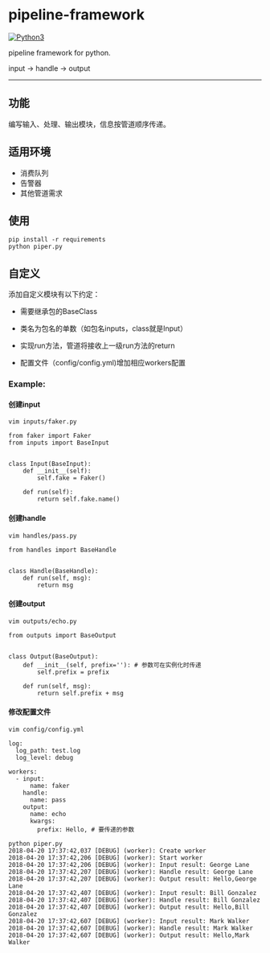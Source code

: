 # pipeline-framework
[![Python3](https://img.shields.io/badge/python-3.6-green.svg?style=plastic)](https://www.python.org/)

pipeline framework for python.

input -> handle -> output

---

## 功能

编写输入、处理、输出模块，信息按管道顺序传递。


## 适用环境
- 消费队列
- 告警器
- 其他管道需求

## 使用

```
pip install -r requirements
python piper.py
```

## 自定义

添加自定义模块有以下约定：
- 需要继承包的BaseClass 

- 类名为包名的单数（如包名inputs，class就是Input）

- 实现run方法，管道将接收上一级run方法的return

- 配置文件（config/config.yml)增加相应workers配置

### Example:
#### 创建input
```
vim inputs/faker.py
```

```
from faker import Faker
from inputs import BaseInput


class Input(BaseInput):
    def __init__(self):
        self.fake = Faker()

    def run(self):
        return self.fake.name()

```

#### 创建handle
```
vim handles/pass.py
```

```
from handles import BaseHandle


class Handle(BaseHandle):
    def run(self, msg):
        return msg

```

#### 创建output
```
vim outputs/echo.py
```

```
from outputs import BaseOutput


class Output(BaseOutput):
    def __init__(self, prefix=''): # 参数可在实例化时传递
        self.prefix = prefix

    def run(self, msg):
        return self.prefix + msg

```

#### 修改配置文件
```
vim config/config.yml
```
```
log:
  log_path: test.log
  log_level: debug

workers:
  - input:
      name: faker
    handle:
      name: pass
    output:
      name: echo
      kwargs:
        prefix: Hello, # 要传递的参数
```

```
python piper.py
2018-04-20 17:37:42,037 [DEBUG] (worker): Create worker
2018-04-20 17:37:42,206 [DEBUG] (worker): Start worker
2018-04-20 17:37:42,206 [DEBUG] (worker): Input result: George Lane
2018-04-20 17:37:42,207 [DEBUG] (worker): Handle result: George Lane
2018-04-20 17:37:42,207 [DEBUG] (worker): Output result: Hello,George Lane
2018-04-20 17:37:42,407 [DEBUG] (worker): Input result: Bill Gonzalez
2018-04-20 17:37:42,407 [DEBUG] (worker): Handle result: Bill Gonzalez
2018-04-20 17:37:42,407 [DEBUG] (worker): Output result: Hello,Bill Gonzalez
2018-04-20 17:37:42,607 [DEBUG] (worker): Input result: Mark Walker
2018-04-20 17:37:42,607 [DEBUG] (worker): Handle result: Mark Walker
2018-04-20 17:37:42,607 [DEBUG] (worker): Output result: Hello,Mark Walker
```